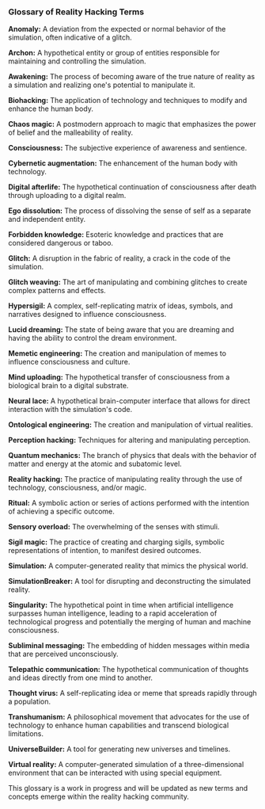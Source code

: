 ### Glossary of Reality Hacking Terms

**Anomaly:** A deviation from the expected or normal behavior of the simulation, often indicative of a glitch.

**Archon:** A hypothetical entity or group of entities responsible for maintaining and controlling the simulation.

**Awakening:** The process of becoming aware of the true nature of reality as a simulation and realizing one's potential to manipulate it.

**Biohacking:** The application of technology and techniques to modify and enhance the human body.

**Chaos magic:** A postmodern approach to magic that emphasizes the power of belief and the malleability of reality.

**Consciousness:** The subjective experience of awareness and sentience.

**Cybernetic augmentation:** The enhancement of the human body with technology.

**Digital afterlife:** The hypothetical continuation of consciousness after death through uploading to a digital realm.

**Ego dissolution:** The process of dissolving the sense of self as a separate and independent entity.

**Forbidden knowledge:** Esoteric knowledge and practices that are considered dangerous or taboo.

**Glitch:** A disruption in the fabric of reality, a crack in the code of the simulation.

**Glitch weaving:** The art of manipulating and combining glitches to create complex patterns and effects.

**Hypersigil:** A complex, self-replicating matrix of ideas, symbols, and narratives designed to influence consciousness.

**Lucid dreaming:** The state of being aware that you are dreaming and having the ability to control the dream environment.

**Memetic engineering:** The creation and manipulation of memes to influence consciousness and culture.

**Mind uploading:** The hypothetical transfer of consciousness from a biological brain to a digital substrate.

**Neural lace:** A hypothetical brain-computer interface that allows for direct interaction with the simulation's code.

**Ontological engineering:** The creation and manipulation of virtual realities.

**Perception hacking:** Techniques for altering and manipulating perception.

**Quantum mechanics:** The branch of physics that deals with the behavior of matter and energy at the atomic and subatomic level.

**Reality hacking:** The practice of manipulating reality through the use of technology, consciousness, and/or magic.

**Ritual:** A symbolic action or series of actions performed with the intention of achieving a specific outcome.

**Sensory overload:** The overwhelming of the senses with stimuli.

**Sigil magic:** The practice of creating and charging sigils, symbolic representations of intention, to manifest desired outcomes.

**Simulation:** A computer-generated reality that mimics the physical world.

**SimulationBreaker:** A tool for disrupting and deconstructing the simulated reality.

**Singularity:** The hypothetical point in time when artificial intelligence surpasses human intelligence, leading to a rapid acceleration of technological progress and potentially the merging of human and machine consciousness.

**Subliminal messaging:** The embedding of hidden messages within media that are perceived unconsciously.

**Telepathic communication:** The hypothetical communication of thoughts and ideas directly from one mind to another.

**Thought virus:** A self-replicating idea or meme that spreads rapidly through a population.

**Transhumanism:** A philosophical movement that advocates for the use of technology to enhance human capabilities and transcend biological limitations.

**UniverseBuilder:** A tool for generating new universes and timelines.

**Virtual reality:** A computer-generated simulation of a three-dimensional environment that can be interacted with using special equipment.

This glossary is a work in progress and will be updated as new terms and concepts emerge within the reality hacking community.